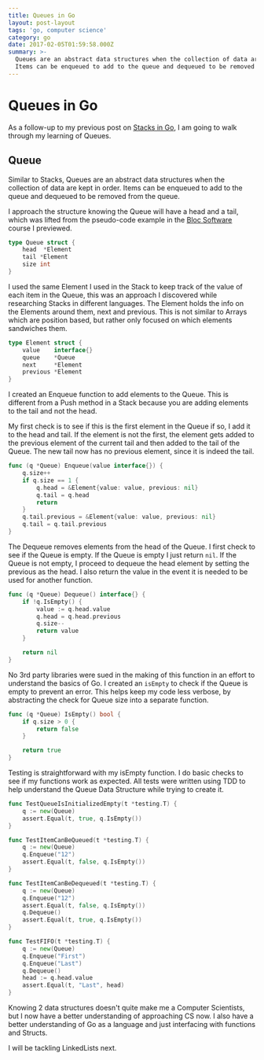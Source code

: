 ```yaml
---
title: Queues in Go
layout: post-layout
tags: 'go, computer science'
category: go
date: 2017-02-05T01:59:58.000Z
summary: >-
  Queues are an abstract data structures when the collection of data are kept in order.
  Items can be enqueued to add to the queue and dequeued to be removed from the queue.
---
```


# Queues in Go

As a follow-up to my previous post on [Stacks in Go](/posts/2017/01/30/stacks-in-go), I am going to walk through my learning of Queues.

## Queue

Similar to Stacks, Queues are an abstract data structures when the collection of data are kept in order. Items can be enqueued to add to the queue and dequeued to be removed from the queue. 

I approach the structure knowing the Queue will have a head and a tail, which was lifted from the pseudo-code example in the [Bloc Software](https://www.bloc.io/software-developer-track) course I previewed.   


```go
type Queue struct {
	head  *Element
	tail *Element
	size int
}
```
I used the same Element I used in the Stack to keep track of the value of each item in the Queue, this was an approach I discovered while researching Stacks in different languages. The Element holds the info on the Elements around them, next and previous. This is not similar to Arrays which are position based, but rather only focused on which elements sandwiches them.

```go
type Element struct {
	value    interface{}
	queue    *Queue
	next     *Element
	previous *Element
}

```

I created an Enqueue function to add elements to the Queue. This is different from a Push method in a Stack because you are adding elements to the tail and not the head.

My first check is to see if this is the first element in the Queue if so, I add it to the head and tail. If the element is not the first, the element gets added to the previous element of the current tail and then added to the tail of the Queue. The new tail now has no previous element, since it is indeed the tail. 


```go
func (q *Queue) Enqueue(value interface{}) {
	q.size++
	if q.size == 1 {
		q.head = &Element{value: value, previous: nil}
		q.tail = q.head
		return
	}
	q.tail.previous = &Element{value: value, previous: nil}
	q.tail = q.tail.previous
}

```

The Dequeue removes elements from the head of the Queue. I first check to see if the Queue is empty. If the Queue is empty I just return `nil`. If the Queue is not empty, I proceed to dequeue the head element by setting the previous as the head. I also return the value in the event it is needed to be used for another function.

```go
func (q *Queue) Dequeue() interface{} {
	if !q.IsEmpty() {
		value := q.head.value
		q.head = q.head.previous
		q.size--
		return value
	}

	return nil
}
```
No 3rd party libraries were sued in the making of this function in an effort to understand the basics of Go. I created an `isEmpty` to check if the Queue is empty to prevent an error. This helps keep my code less verbose, by abstracting the check for Queue size into a separate function.

```go
func (q *Queue) IsEmpty() bool {
	if q.size > 0 {
		return false
	}

	return true
}
```

Testing is straightforward with my isEmpty function. I do basic checks to see if my functions work as expected. All tests were written using TDD to help understand the Queue Data Structure while trying to create it.  

```go
func TestQueueIsInitializedEmpty(t *testing.T) {
	q := new(Queue)
	assert.Equal(t, true, q.IsEmpty())
}

func TestItemCanBeQueued(t *testing.T) {
	q := new(Queue)
	q.Enqueue("12")
	assert.Equal(t, false, q.IsEmpty())
}

func TestItemCanBeDequeued(t *testing.T) {
	q := new(Queue)
	q.Enqueue("12")
	assert.Equal(t, false, q.IsEmpty())
	q.Dequeue()
	assert.Equal(t, true, q.IsEmpty())
}

func TestFIFO(t *testing.T) {
	q := new(Queue)
	q.Enqueue("First")
	q.Enqueue("Last")
	q.Dequeue()
	head := q.head.value
	assert.Equal(t, "Last", head)
}
```
Knowing 2 data structures doesn't quite make me a Computer Scientists, but I now have a better understanding of approaching CS now. I also have a better understanding of Go as a language and just interfacing with functions and Structs. 

I will be tackling LinkedLists next.

